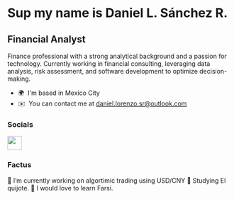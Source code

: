 Sup my name is Daniel L. Sánchez R.
============================

Financial Analyst
----------

Finance professional with a strong analytical background and a passion for technology. Currently working in financial consulting, leveraging data analysis, risk assessment, and software development to optimize decision-making.

* 🌍  I'm based in Mexico City
* ✉️  You can contact me at [daniel.lorenzo.sr@outlook.com](daniel.lorenzo.sr@outlook.com)

### Socials

<p align="left"><a href="https://www.linkedin.com/in/daniel-lorenzo-sanchez/" target="_blank" rel="noreferrer"> <picture> <source media="(prefers-color-scheme: dark)" srcset="https://raw.githubusercontent.com/danielcranney/readme-generator/main/public/icons/socials/linkedin-dark.svg" /> <source media="(prefers-color-scheme: light)" srcset="https://raw.githubusercontent.com/danielcranney/readme-generator/main/public/icons/socials/linkedin.svg" /> <img src="https://raw.githubusercontent.com/danielcranney/readme-generator/main/public/icons/socials/linkedin.svg" width="32" height="32" /> </picture> </a></p>

### Factus

🔭 I’m currently working on algortimic trading using USD/CNY
🧐 Studying El quijote.
🎉 I would love to learn Farsi.
